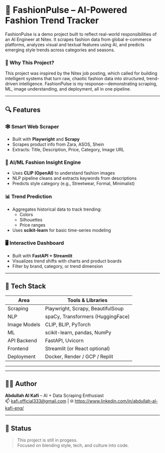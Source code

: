 # 👗 FashionPulse – AI-Powered Fashion Trend Tracker

FashionPulse is a demo project built to reflect real-world responsibilities of an AI Engineer at Nitex. It scrapes fashion data from global e-commerce platforms, analyzes visual and textual features using AI, and predicts emerging style trends across categories and seasons.

### 🚀 Why This Project?
This project was inspired by the Nitex job posting, which called for building intelligent systems that turn raw, chaotic fashion data into structured, trend-driven intelligence. FashionPulse is my response—demonstrating scraping, ML, image understanding, and deployment, all in one pipeline.

---

## 🔍 Features

### 🕸️ Smart Web Scraper
- Built with **Playwright** and **Scrapy**
- Scrapes product info from Zara, ASOS, Shein
- Extracts: Title, Description, Price, Category, Image URL

### 🧠 AI/ML Fashion Insight Engine
- Uses **CLIP (OpenAI)** to understand fashion images
- NLP pipeline cleans and extracts keywords from descriptions
- Predicts style category (e.g., Streetwear, Formal, Minimalist)

### 📊 Trend Prediction
- Aggregates historical data to track trending:
  - Colors
  - Silhouettes
  - Price ranges
- Uses **scikit-learn** for basic time-series modeling

### 🖥️ Interactive Dashboard
- Built with **FastAPI + Streamlit**
- Visualizes trend shifts with charts and product boards
- Filter by brand, category, or trend dimension

---

## 🧰 Tech Stack

| Area           | Tools & Libraries                          
|----------------|--------------------------------------------
| Scraping       | Playwright, Scrapy, BeautifulSoup          
| NLP            | spaCy, Transformers (HuggingFace)          
| Image Models   | CLIP, BLIP, PyTorch                       
| ML             | scikit-learn, pandas, NumPy                
| API Backend    | FastAPI, Uvicorn                           
| Frontend       | Streamlit (or React optional)              
| Deployment     | Docker, Render / GCP / Replit              

---




---

## 🧑‍💻 Author
**Abdullah Al Kafi** – AI + Data Scraping Enthusiast  
📫 kafi.official333@gmail.com | 🌐 https://www.linkedin.com/in/abdullah-al-kafi-eng/

---

## 🎯 Status
> This project is still in progess.  
> Focused on blending style, tech, and culture into code.


